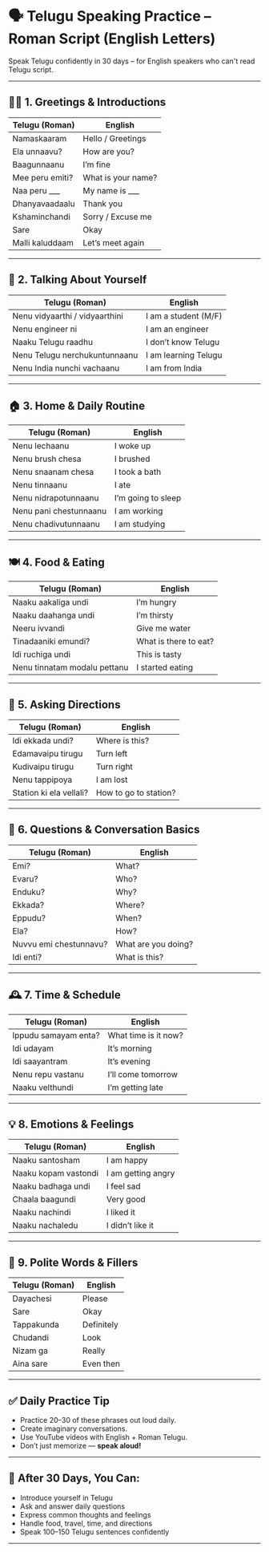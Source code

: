 # 🗣️ Telugu Speaking Practice – Roman Script (English Letters)

Speak Telugu confidently in 30 days – for English speakers who can't read Telugu script.

---

## 🙋‍♂️ 1. Greetings & Introductions

| Telugu (Roman)             | English               |
|----------------------------|------------------------|
| Namaskaaram                | Hello / Greetings      |
| Ela unnaavu?               | How are you?           |
| Baagunnaanu                | I’m fine               |
| Mee peru emiti?            | What is your name?     |
| Naa peru ___               | My name is ___         |
| Dhanyavaadaalu             | Thank you              |
| Kshaminchandi              | Sorry / Excuse me      |
| Sare                       | Okay                   |
| Malli kaluddaam            | Let’s meet again       |

---

## 👤 2. Talking About Yourself

| Telugu (Roman)                    | English             |
|----------------------------------|----------------------|
| Nenu vidyaarthi / vidyaarthini   | I am a student (M/F) |
| Nenu engineer ni                 | I am an engineer     |
| Naaku Telugu raadhu              | I don’t know Telugu  |
| Nenu Telugu nerchukuntunnaanu   | I am learning Telugu |
| Nenu India nunchi vachaanu       | I am from India      |

---

## 🏠 3. Home & Daily Routine

| Telugu (Roman)           | English              |
|--------------------------|-----------------------|
| Nenu lechaanu            | I woke up             |
| Nenu brush chesa         | I brushed             |
| Nenu snaanam chesa       | I took a bath         |
| Nenu tinnaanu            | I ate                 |
| Nenu nidrapotunnaanu     | I’m going to sleep    |
| Nenu pani chestunnaanu   | I am working          |
| Nenu chadivutunnaanu     | I am studying         |

---

## 🍽️ 4. Food & Eating

| Telugu (Roman)                | English              |
|-------------------------------|-----------------------|
| Naaku aakaliga undi           | I’m hungry            |
| Naaku daahanga undi           | I’m thirsty           |
| Neeru ivvandi                 | Give me water         |
| Tinadaaniki emundi?           | What is there to eat? |
| Idi ruchiga undi              | This is tasty         |
| Nenu tinnatam modalu pettanu  | I started eating      |

---

## 🧭 5. Asking Directions

| Telugu (Roman)                  | English               |
|---------------------------------|------------------------|
| Idi ekkada undi?                | Where is this?         |
| Edamavaipu tirugu              | Turn left              |
| Kudivaipu tirugu               | Turn right             |
| Nenu tappipoya                 | I am lost              |
| Station ki ela vellali?         | How to go to station?  |

---

## 💬 6. Questions & Conversation Basics

| Telugu (Roman)           | English               |
|--------------------------|------------------------|
| Emi?                     | What?                 |
| Evaru?                   | Who?                  |
| Enduku?                  | Why?                  |
| Ekkada?                  | Where?                |
| Eppudu?                  | When?                 |
| Ela?                     | How?                  |
| Nuvvu emi chestunnavu?   | What are you doing?   |
| Idi enti?                | What is this?         |

---

## 🕰️ 7. Time & Schedule

| Telugu (Roman)              | English                |
|-----------------------------|-------------------------|
| Ippudu samayam enta?        | What time is it now?    |
| Idi udayam                  | It’s morning            |
| Idi saayantram              | It’s evening            |
| Nenu repu vastanu           | I’ll come tomorrow      |
| Naaku velthundi             | I’m getting late        |

---

## 💡 8. Emotions & Feelings

| Telugu (Roman)         | English            |
|------------------------|---------------------|
| Naaku santosham         | I am happy          |
| Naaku kopam vastondi    | I am getting angry  |
| Naaku badhaga undi      | I feel sad          |
| Chaala baagundi         | Very good           |
| Naaku nachindi          | I liked it          |
| Naaku nachaledu         | I didn’t like it    |

---

## 📌 9. Polite Words & Fillers

| Telugu (Roman)  | English             |
|-----------------|----------------------|
| Dayachesi       | Please               |
| Sare            | Okay                 |
| Tappakunda      | Definitely           |
| Chudandi        | Look                 |
| Nizam ga        | Really               |
| Aina sare       | Even then            |

---

## ✅ Daily Practice Tip

- Practice 20–30 of these phrases out loud daily.
- Create imaginary conversations.
- Use YouTube videos with English + Roman Telugu.
- Don’t just memorize — **speak aloud!**

---

## 🎯 After 30 Days, You Can:

- Introduce yourself in Telugu  
- Ask and answer daily questions  
- Express common thoughts and feelings  
- Handle food, travel, time, and directions  
- Speak 100–150 Telugu sentences confidently

---


